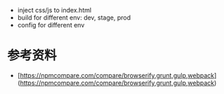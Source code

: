 
- inject css/js to index.html
- build for different env: dev, stage, prod
- config for different env

# 参考资料
- [https://npmcompare.com/compare/browserify,grunt,gulp,webpack] (https://npmcompare.com/compare/browserify,grunt,gulp,webpack)
